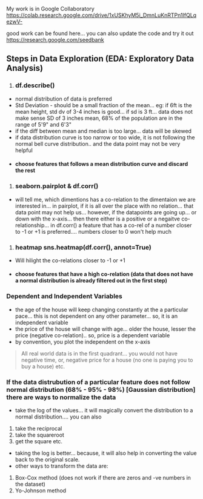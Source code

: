 My work is in Google Collaboratory
https://colab.research.google.com/drive/1xUSKhyM5i_DmnLuKnRTPn1IfQLqezwV-

good work can be found here... you can also update the code and try it out
https://research.google.com/seedbank

## Steps in Data Exploration (EDA: Exploratory Data Analysis)
1. ### df.describe()
- normal distribution of data is preferred
- Std Deviation - should be a small fraction of the mean... eg: if 6ft is the mean height, std dv of 3-4 inches is good... if sd is 3 ft... data does not make sense SD of 3 inches mean, 68% of the population are in the range of 5'9" and 6'3"
- if the diff between mean and median is too large... data will be skewed
- if data distribution curve is too narrow or too wide, it is not following the normal bell curve distribution.. and the data point may not be very helpful
- #### choose features that follows a mean distribution curve and discard the rest


1. ### seaborn.pairplot & df.corr() 
- will tell me, which dimentions has a co-relation to the dimentaion we are interested in... in pairplot, if it is all over the place with no relation... that data point may not help us... however, if the datapoints are going up... or down with the x-axis... then there either is a positive or a negaitve co-relationship... in df.corr() a feature that has a co-rel of a number closer to -1 or +1 is preferred.... numbers closer to 0 won't help much


1. ### heatmap sns.heatmap(df.corr(), annot=True)
- Will hilight the co-relations closer to -1 or +1
- #### choose features that have a high co-relation (data that does not have a normal distribution is already filtered out in the first step)


### Dependent and Independent Variables
* the age of the house will keep changing constantly at the a particular pace... this is not dependent on any other parameter... so, it is an independent variable
* the price of the house will change with age... older the house, lesser the price (negative co-relation).. so, price is a dependent variable
* by convention, you plot the independent on the x-axis

> All real world data is in the first quadrant... you would not have negative time, or, negative price for a house (no one is paying you to buy a house) etc. 


### If the data distrubution of a particular feature does not follow normal distribution (68% - 95% - 98%) [Gaussian distribution] there are ways to normalize the data
* take the log of the values... it will magically convert the distribution to a normal distribution.... you can also 
1. take the reciprocal
1. take the squareroot
1. get the square etc. 
* taking the log is better... because, it will also help in converting the value back to the original scale. 
* other ways to transform the data are:
1. Box-Cox method (does not work if there are zeros and -ve numbers in the dataset)
1. Yo-Johnson method
